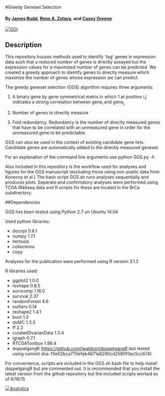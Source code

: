 #Greedy Geneset Selection

#### By [James Rudd](http://www.dartmouth.edu/~doherty/personnel.html), [Rene A. Zelaya](http://www.greenelab.com/lab-members), and [Casey Greene](http://www.greenelab.com/)

[![DOI](https://zenodo.org/badge/18768/greenelab/greedy-geneset-selection.svg)](https://zenodo.org/badge/latestdoi/18768/greenelab/greedy-geneset-selection)

## Description

This repository houses methods used to identify 'tag' genes in expression data such that a reduced number of genes is directly assayed but the expression values for a maximized number of genes can be predicted. We created a greedy approach to identify genes to directly measure which maximize the number of genes whose expression we can predict.

The greedy geneset selection (GGS) algorithm requires three arguments:

1. A binary gene by gene symmetrical matrix in which 1 at position 	i,j indicates a strong correlation between gene<sub>i</sub> and gene<sub>j</sub>

2. Number of genes to directly measure

3. Fold redundancy. Redundancy is the number of directly measured genes that have to be correlated with an unmeasured gene in order for the unmeasured gene to be predictable. 

GGS can also be used in the context of existing candidate gene 
lists. Candidate genes are automatically added to the directly
measured geneset. 

For an explanation of the command line arguments use
python GGS.py -h 






Also included in this repository is the workflow used for analyses and figures for the GGS manuscript (excluding those using non-public data from Konecny et al.) The bash script GGS.sh runs analyses sequentially and produces plots. Seperate and confirmatory analyses were performed using TCGA RNAseq data and R scripts for these are located in the BrCa subdirectory. 

##Dependencies

GGS has been tested using Python 2.7 on Ubuntu 14.04

Used python libraries:

-  docopt 0.6.1
-  numpy 1.7.1
-  itertools
-  collections
-  copy



Analyses  for the publication were performed using R version 3.1.2

R libraries used:

-  ggplot2 1.0.0
-  reshape 0.8.5
-  survcomp 1.16.0
-  survival 2.37
-  randomForest 4.6
-  outliers 0.14
-  reshape2 1.4.1
-  boot 1.3
-  doMC 1.3.3
-  ff 2.2
-  curatedOvarianData 1.3.4
-  igraph 0.7.1
- RTCGAToolbox 1.99.4
-  doppelgangR (https://github.com/lwaldron/doppelgangR  last tested using commit sha: f0e02bca770efab4671a8290cd2580f0ec5cc674)
    

For convenience, scripts are included in the GGS.sh bash file to help install doppelgangR but are commented out. It is recommended that you install the latest version from the github repository but the included scripts worked as of 6/18/15

[![Analytics](https://ga-beacon.appspot.com/UA-20583020-7/greenelab/greedy-geneset-selection/README?pixel)](https://github.com/igrigorik/ga-beacon)
